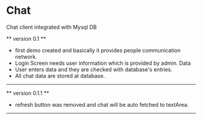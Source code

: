 # Chat
Chat client integrated with Mysql DB

** version 0.1 **

- first demo created and basically it provides people communication network.
- Login Screen needs user information which is provided by admin. Data 
- User enters data and they are checked with database's entries.
- All chat data are stored at database.

*****************

** version 0.1.1 **

- refresh button was removed and chat will be auto fetched to textArea.

*******************
